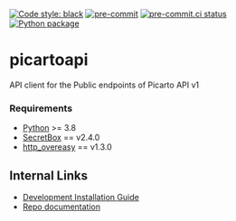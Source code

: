 [![Code style:
black](https://img.shields.io/badge/code%20style-black-000000.svg)](https://github.com/psf/black)
[![pre-commit](https://img.shields.io/badge/pre--commit-enabled-brightgreen?logo=pre-commit&logoColor=white)](https://github.com/pre-commit/pre-commit)
[![pre-commit.ci
status](https://results.pre-commit.ci/badge/github/Preocts/picartoapi/main.svg)](https://results.pre-commit.ci/latest/github/Preocts/picartoapi/main)
[![Python
package](https://github.com/Preocts/picartoapi/actions/workflows/python-tests.yml/badge.svg?branch=main)](https://github.com/Preocts/picartoapi/actions/workflows/python-tests.yml)

# picartoapi

API client for the Public endpoints of Picarto API v1

### Requirements

- [Python](https://python.org) >= 3.8
- [SecretBox](https://github.com/Preocts/secretbox) == v2.4.0
- [http_overeasy](https://github.com/Preocts/http_overeasy) == v1.3.0

## Internal Links

- [Development Installation Guide](docs/development.md)
- [Repo documentation](docs/)
